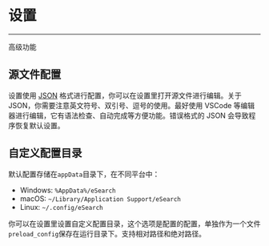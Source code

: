 # 设置

---

高级功能

## 源文件配置

设置使用 [JSON](https://developer.mozilla.org/zh-CN/docs/Learn/JavaScript/Objects/JSON) 格式进行配置，你可以在设置里打开源文件进行编辑。关于 JSON，你需要注意英文符号、双引号、逗号的使用。最好使用 VSCode 等编辑器进行编辑，它有语法检查、自动完成等方便功能。错误格式的 JSON 会导致程序恢复默认设置。

## 自定义配置目录

默认配置存储在`appData`目录下，在不同平台中：

- Windows: `%AppData%/eSearch`
- macOS: `~/Library/Application Support/eSearch`
- Linux: `~/.config/eSearch`

你可以在设置里设置自定义配置目录，这个选项是配置的配置，单独作为一个文件`preload_config`保存在运行目录下。支持相对路径和绝对路径。
